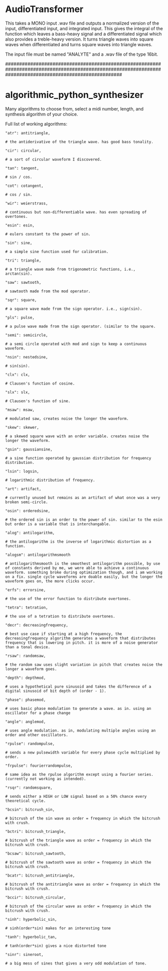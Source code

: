 # AudioTransformer
This takes a MONO input .wav file and outputs a normalized version of the input, differentiated input, and integrated input. This gives the integral of the function which leaves a bass-heavy signal and a differentiated signal which also provides a treble-heavy version. It turns triangle waves into square waves when differentiated and turns square waves into triangle waves. 

The input file must be named "ANALYTE" and a .wav file of the type 16bit. 

##########################################################################################################################################################

# algorithmic_python_synthesizer
Many algorithms to choose from, select a midi number, length, and synthesis algorithm of your choice. 

Full list of working algorithms:

    "atr": antitriangle,
    
    # the antiderivative of the triangle wave. has good bass tonality.
    
    "cir": circular,
    
    # a sort of circular waveform I discovered.
    
    "tan": tangent,
    
    # sin / cos.
    
    "cot": cotangent,
    
    # cos / sin.
    
    "wir": weierstrass,
    
    # continuous but non-differentiable wave. has even spreading of overtones.
    
    "esin": esin,
    
    # eulers constant to the power of sin.
    
    "sin": sine,
    
    # a simple sine function used for calibration.
    
    "tri": triangle,
    
    # a triangle wave made from trigonometric functions, i.e., arctan(sin).
    
    "saw": sawtooth,
    
    # sawtooth made from the mod operator.
    
    "sqr": square,
    
    # a square wave made from the sign operator. i.e., sign(sin).
    
    "pls": pulse,
    
    # a pulse wave made from the sign operator. (similar to the square.
    
    "semi": semicircle,
    
    # a semi circle operated with mod and sign to keep a continuous waveform.
    
    "nsin": nestedsine,
    
    # sin(sin).
    
    "clx": clx,
    
    # Clausen's function of cosine.
    
    "slx": slx,
    
    # Clausen's function of sine.
    
    "msaw": msaw,
    
    # modulated saw, creates noise the longer the waveform.
    
    "skew": skewer,
    
    # a skewed square wave with an order variable. creates noise the longer the waveform.
    
    "gsin": gaussiansine,
    
    # a sine function operated by gaussian distribution for frequency distribution.
    
    "lsin": logsin,
    
    # logarithmic distribution of frequency.
    
    "art": artifact,
    
    # currently unused but remains as an artifact of what once was a very broken semi-circle.
    
    "osin": orderedsine,
    
    # the ordered sin is an order to the power of sin. similar to the esin but order is a variable that is interchangable.
    
    "alog": antilogarithm,
    
    # the antilogarithm is the inverse of logarithmic distortion as a function.
    
    "alogsm": antilogarithmsmooth
    
    # antilogarithmsmooth is the smoothest antilogarithm possible, by use of constants derived by me, we were able to achieve a continuous waveform. something broke during optimization though, and i am working on a fix. single cycle waveforms are doable easily, but the longer the waveform goes on, the more clicks occur. 
    
    "erfs": errorsine,
    
    # the use of the error function to distribute overtones.
    
    "tetra": tetration,
    
    # the use of a tetration to distribute overtones.
    
    "decr": decreasingfrequency,
    
    # best use case if starting at a high frequency, the decreasingfrequency algorithm generates a waveform that distributes frequency that is lowering in pitch. it is more of a noise generator than a tonal device.
    
    "rsaw": randomsaw,
    
    # the random saw uses slight variation in pitch that creates noise the longer a waveform goes.
    
    "depth": depthmod,
    
    # uses a hypothetical pure sinusoid and takes the difference of a digital sinusoid of bit depth of (order - 1).
    
    "phase": phasemod,
    
    # uses basic phase modulation to generate a wave. as in. using an oscillator for a phase change
    
    "angle": anglemod,
    
    # uses angle modulation. as in, modulating multiple angles using an order and other oscillators.
    
    "rpulse": randompulse,
    
    # sends a new pulsewidth variable for every phase cycle multiplied by order.

    "frpulse": fourierrandompulse,
    
    # same idea as the rpulse algorithm except using a fourier series. (currently not working as intended).
    
    "rsqr": randomsquare,
    
    # sends either a HIGH or LOW signal based on a 50% chance every theoretical cycle.
    
    "bcsin": bitcrush_sin,
    
    # bitcrush of the sin wave as order = frequency in which the bitcrush with crush.
    
    "bctri": bitcrush_triangle,
    
    # bitcrush of the triangle wave as order = frequency in which the bitcrush with crush.
    
    "bcsaw": bitcrush_sawtooth,
    
    # bitcrush of the sawtooth wave as order = frequency in which the bitcrush with crush.
    
    "bcatr": bitcrush_antitriangle,
    
    # bitcrush of the antitriangle wave as order = frequency in which the bitcrush with crush.
    
    "bccir": bitcrush_circular,
    
    # bitcrush of the circular wave as order = frequency in which the bitcrush with crush.
    
    "sinh": hyperbolic_sin,
    
    # sinh(order*sin) makes for an interesting tone
    
    "tanh": hyperbolic_tan,
    
    # tanh(order*sin) gives a nice distorted tone
    
    "sinr": sineroot,
    
    # a big mess of sines that gives a very odd modulation of tone.
